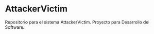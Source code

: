 # AttackerVictim
Repositorio para el sistema AttackerVictim. Proyecto para Desarrollo del Software.
